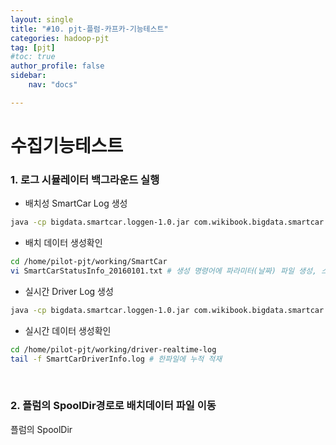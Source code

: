 ```yaml
---
layout: single
title: "#10. pjt-플럼-카프카-기능테스트"
categories: hadoop-pjt
tag: [pjt]
#toc: true 
author_profile: false
sidebar:
    nav: "docs"

---
```


# 수집기능테스트

###  1. 로그 시뮬레이터 백그라운드 실행

+ 배치성 SmartCar Log 생성


```bash
java -cp bigdata.smartcar.loggen-1.0.jar com.wikibook.bigdata.smartcar.loggen.CarLogMain 20160101 3 
```

+ 배치 데이터 생성확인 

```bash
cd /home/pilot-pjt/working/SmartCar
vi SmartCarStatusInfo_20160101.txt # 생성 명령어에 파라미터(날짜) 파일 생성, 스마트카3대 분량
```




+ 실시간 Driver Log 생성

```bash
java -cp bigdata.smartcar.loggen-1.0.jar com.wikibook.bigdata.smartcar.loggen.DriverLogMain 20160101 3 
```

+ 실시간 데이터 생성확인

```bash
cd /home/pilot-pjt/working/driver-realtime-log
tail -f SmartCarDriverInfo.log # 한파일에 누적 적재 
```

<br>

### 2. 플럼의 SpoolDir경로로 배치데이터 파일 이동

플럼의 SpoolDir 


